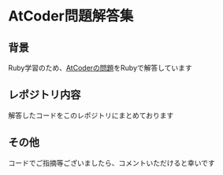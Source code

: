 AtCoder問題解答集
====

## 背景
Ruby学習のため、[AtCoderの問題](https://atcoder.jp/contests/abs/tasks)をRubyで解答しています

## レポジトリ内容
解答したコードをこのレポジトリにまとめております

## その他
コードでご指摘等ございましたら、コメントいただけると幸いです
